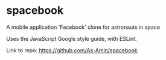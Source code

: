 # spacebook
A mobile application 'Facebook' clone for astronauts in space

Uses the JavaScript Google style guide, with ESLint.

Link to repo: https://github.com/As-Amin/spacebook

